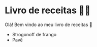# Livro de receitas :man_cook:

Olá! Bem vindo ao meu livro de receitas :clap:

- Strogonoff de frango
- Pavê 